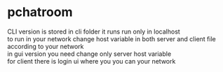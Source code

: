 # pchatroom
CLI version is stored in cli folder
it runs run only in localhost
<br>
to run in your network change host variable in both server and client file according to your network
<br>
in gui version you need change only server host variable
<br>
for client there is login ui where you you can your network